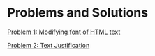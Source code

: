 # Problems and Solutions

[Problem 1: Modifying font of HTML text](https://github.com/barend-erasmus/problems-and-solutions/tree/master/problem-1)

[Problem 2: Text Justification](https://github.com/barend-erasmus/problems-and-solutions/tree/master/problem-2)